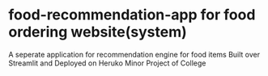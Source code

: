 # food-recommendation-app for food ordering website(system) 
A seperate application for recommendation engine for food items 
Built over Streamlit and Deployed on Heruko 
Minor Project of College
